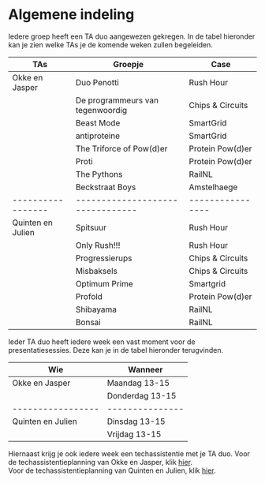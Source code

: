 # Algemene indeling
Iedere groep heeft een TA duo aangewezen gekregen.
In de tabel hieronder kan je zien welke TAs je de komende weken zullen begeleiden.

| TAs               | Groepje                          | Case             |
| ----------------- | -------------------------------- | ---------------- |
| Okke en Jasper    | Duo Penotti                      | Rush Hour        |
|                   | De programmeurs van tegenwoordig | Chips & Circuits |
|                   | Beast Mode                       | SmartGrid        |
|                   | antiproteine                     | SmartGrid        |
|                   | The Triforce of Pow(d)er         | Protein Pow(d)er |
|                   | Proti                            | Protein Pow(d)er |
|                   | The Pythons                      | RailNL           |
|                   | Beckstraat Boys                  | Amstelhaege      |
| ----------------- | -------------------------------- | ---------------- |
| Quinten en Julien | Spitsuur                         | Rush Hour        |
|                   | Only Rush!!!                     | Rush Hour        |
|                   | Progressierups                   | Chips & Circuits |
|                   | Misbaksels                       | Chips & Circuits |
|                   | Optimum Prime                    | Smartgrid        |
|                   | Profold                          | Protein Pow(d)er |
|                   | Shibayama                        | RailNL           |
|                   | Bonsai                           | RailNL           |

Ieder TA duo heeft iedere week een vast moment voor de presentatiesessies.
Deze kan je in de tabel hieronder terugvinden.

| Wie               | Wanneer         |
| ----------------- | --------------- |
| Okke en Jasper    | Maandag 13-15   |
|                   | Donderdag 13-15 |
| ----------------- | --------------- |
| Quinten en Julien | Dinsdag 13-15   |
|                   | Vrijdag 13-15   |

Hiernaast krijg je ook iedere week een techassistentie met je TA duo.
Voor de techassistentieplanning van Okke en Jasper, klik [hier](/Indeling-Planning/okke-jasper).  
Voor de techassistentieplanning van Quinten en Julien, klik [hier](/Indeling-Planning/quinten-julien). 
